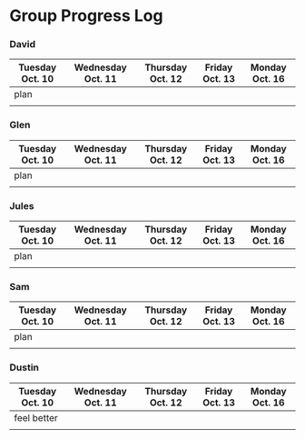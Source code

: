 # Group Progress Log

### David

| Tuesday Oct. 10	| Wednesday Oct. 11 | Thursday Oct. 12 | Friday Oct. 13 | Monday Oct. 16 |
|-----------------|-------------------|------------------|----------------|----------------|
| plan            |                   |      	           |                |                |
|                 |                   |      	           |                |                |

### Glen

| Tuesday Oct. 10	| Wednesday Oct. 11 | Thursday Oct. 12 | Friday Oct. 13 | Monday Oct. 16 |
|-----------------|-------------------|------------------|----------------|----------------|
| plan            |                   |      	           |                |                |
|                 |                   |      	           |                |                |

### Jules

| Tuesday Oct. 10	| Wednesday Oct. 11 | Thursday Oct. 12 | Friday Oct. 13 | Monday Oct. 16 |
|-----------------|-------------------|------------------|----------------|----------------|
| plan            |                   |      	           |                |                |
|                 |                   |      	           |                |                |

### Sam

| Tuesday Oct. 10	| Wednesday Oct. 11 | Thursday Oct. 12 | Friday Oct. 13 | Monday Oct. 16 |
|-----------------|-------------------|------------------|----------------|----------------|
| plan            |                   |      	           |                |                |
|                 |                   |      	           |                |                |

### Dustin

| Tuesday Oct. 10	| Wednesday Oct. 11 | Thursday Oct. 12 | Friday Oct. 13 | Monday Oct. 16 |
|-----------------|-------------------|------------------|----------------|----------------|
| feel better     |                   |      	           |                |                |
|                 |                   |      	           |                |                |

